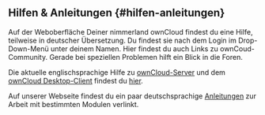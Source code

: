 ## **Hilfen & Anleitungen** {#hilfen-anleitungen}

Auf der Weboberfläche Deiner nimmerland ownCloud findest du eine Hilfe, teilweise in deutscher Übersetzung. Du findest sie nach dem Login im Drop-Down-Menü unter deinem Namen. Hier findest du auch Links zu ownCoud-Community. Gerade bei speziellen Problemen hilft ein Blick in die Foren.

Die aktuelle englischsprachige Hilfe zu [ownCloud-Server](https://doc.owncloud.org/server/8.0/user_manual/) und dem [ownCloud Desktop-Client](https://doc.owncloud.org/desktop/1.8/) findest du [hier](http://doc.owncloud.org/).

Auf unserer Webseite findest du ein paar deutschsprachige [Anleitungen](https://nimmerland.de/anleitungen.html) zur Arbeit mit bestimmten Modulen verlinkt.